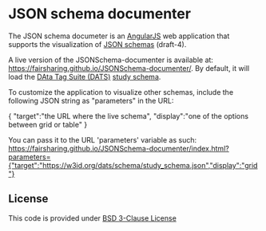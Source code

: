 # JSON schema documenter

The JSON schema documeter is an [AngularJS](https://angularjs.org/) web application that supports the visualization of [JSON schemas](https://json-schema.org/) (draft-4).

A live version of the JSONSchema-documenter is available at: https://fairsharing.github.io/JSONSchema-documenter/. By default, it will load the [DAta Tag Suite (DATS)](https://github.com/datatagsuite) [study schema](https://w3id.org/dats/schema/study_schema.json).

To customize the application to visualize other schemas, include the following JSON string as "parameters" in the URL:

{
    "target":"the URL where the live schema",
    "display":"one of the options between grid or table"
}

You can pass it to the URL 'parameters' variable as such:
https://fairsharing.github.io/JSONSchema-documenter/index.html?parameters={"target":"https://w3id.org/dats/schema/study_schema.json","display":"grid"}


## License

This code is provided under [BSD 3-Clause License](https://github.com/FAIRsharing/JSONSchema-documenter/blob/master/LICENSE)